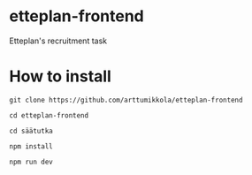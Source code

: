 # etteplan-frontend
Etteplan's recruitment task

# How to install

`git clone https://github.com/arttumikkola/etteplan-frontend`

`cd etteplan-frontend`

`cd säätutka`

`npm install`

`npm run dev`
